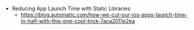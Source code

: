 - Reducing App Launch Time with Static Libraries:
  - https://blog.automatic.com/how-we-cut-our-ios-apps-launch-time-in-half-with-this-one-cool-trick-7aca2011e2ea